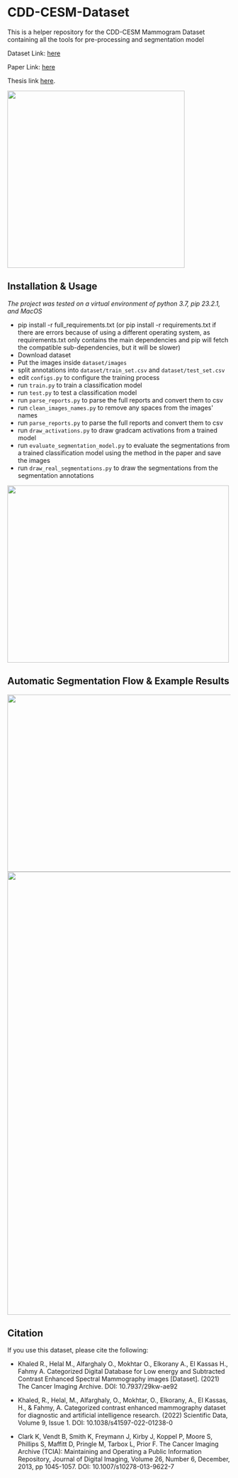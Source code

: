 # CDD-CESM-Dataset
This is a helper repository for the CDD-CESM Mammogram Dataset containing all the tools for pre-processing and segmentation model

Dataset Link: [here](https://wiki.cancerimagingarchive.net/pages/viewpage.action?pageId=109379611#109379611bcab02c187174a288dbcbf95d26179e8)

Paper Link: [here](https://www.nature.com/articles/s41597-022-01238-0)

Thesis link [here](https://drive.google.com/file/d/1_FJdRVs5Saoqep6Gz40d_0nLsLbAgMeI/view?usp=drive_link).

<img src="https://user-images.githubusercontent.com/6074821/161619916-46594309-48cd-4853-b56b-7f5c08d2ab8b.png" width="400" height="400">

## Installation & Usage
*The project was tested on a virtual environment of python 3.7, pip 23.2.1, and MacOS*
- pip install -r full_requirements.txt (or pip install -r requirements.txt if there are errors because of using a different operating system, as requirements.txt only contains the main dependencies and pip will fetch the compatible sub-dependencies, but it will be slower)
- Download dataset
- Put the images inside ```dataset/images```
- split annotations into ```dataset/train_set.csv``` and ```dataset/test_set.csv```
- edit ```configs.py``` to configure the training process 
- run ```train.py``` to train a classification model
- run ```test.py``` to test a classification model
- run ```parse_reports.py``` to parse the full reports and convert them to csv
- run ```clean_images_names.py``` to remove any spaces from the images' names
- run ```parse_reports.py``` to parse the full reports and convert them to csv
- run ```draw_activations.py``` to draw gradcam activations from a trained model
- run ```evaluate_segmentation_model.py``` to evaluate the segmentations from a trained classification model using the method in the paper and save the images
- run ```draw_real_segmentations.py``` to draw the segmentations from the segmentation annotations

<img src="https://user-images.githubusercontent.com/6074821/216845941-d28463aa-6974-4a63-958d-aff44f00f08c.png" width="500" height="400">


## Automatic Segmentation Flow & Example Results

<img src="https://user-images.githubusercontent.com/6074821/216846222-04f48b68-af5d-440c-80bd-7dacab5fc090.png" width="800" height="400">

<img src="https://user-images.githubusercontent.com/6074821/216846289-46fefcf0-5828-4463-85cd-7cc800d94089.png" width="700" height="1000">

## Citation
If you use this dataset, please cite the following:

- Khaled R., Helal M., Alfarghaly O., Mokhtar O., Elkorany A., El Kassas H., Fahmy A. Categorized Digital Database for Low energy and Subtracted Contrast Enhanced Spectral Mammography images [Dataset]. (2021) The Cancer Imaging Archive. DOI:  10.7937/29kw-ae92 

- Khaled, R., Helal, M., Alfarghaly, O., Mokhtar, O., Elkorany, A., El Kassas, H., & Fahmy, A. Categorized contrast enhanced mammography dataset for diagnostic and artificial intelligence research. (2022) Scientific Data, Volume 9, Issue 1. DOI: 10.1038/s41597-022-01238-0

- Clark K, Vendt B, Smith K, Freymann J, Kirby J, Koppel P, Moore S, Phillips S, Maffitt D, Pringle M, Tarbox L, Prior F. The Cancer Imaging Archive (TCIA): Maintaining and Operating a Public Information Repository, Journal of Digital Imaging, Volume 26, Number 6, December, 2013, pp 1045-1057. DOI: 10.1007/s10278-013-9622-7



